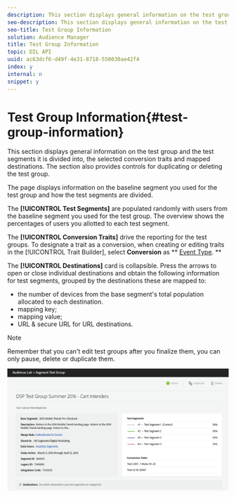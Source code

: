 ```yaml
---
description: This section displays general information on the test group and the test segments it is divided into, the selected conversion traits and mapped destinations. The section also provides controls for duplicating or deleting the test group.
seo-description: This section displays general information on the test group and the test segments it is divided into, the selected conversion traits and mapped destinations. The section also provides controls for duplicating or deleting the test group.
seo-title: Test Group Information
solution: Audience Manager
title: Test Group Information
topic: DIL API
uuid: ac63dcf6-d49f-4e31-8718-550030ae42f4
index: y
internal: n
snippet: y
---
```


# Test Group Information{#test-group-information}

This section displays general information on the test group and the test segments it is divided into, the selected conversion traits and mapped destinations. The section also provides controls for duplicating or deleting the test group.

The page displays information on the baseline segment you used for the test group and how the test segments are divided.

The **[!UICONTROL Test Segments]** are populated randomly with users from the baseline segment you used for the test group. The overview shows the percentages of users you allotted to each test segment.

The **[!UICONTROL Conversion Traits]** drive the reporting for the test groups. To designate a trait as a conversion, when creating or editing traits in the [!UICONTROL Trait Builder], select **Conversion** as ** [Event Type](../../c-features/traits/create-onboarded-rule-based-traits.md#concept_D80233EF56764376B0F4C4FF882BAD2E). **

The **[!UICONTROL Destinations]** card is collapsible. Press the arrows to open or close individual destinations and obtain the following information for test segments, grouped by the destinations these are mapped to:

* the number of devices from the base segment's total population allocated to each destination. 
* mapping key; 
* mapping value; 
* URL & secure URL for URL destinations.

>[!NOTE]
>
>Remember that you can't edit test groups after you finalize them, you can only pause, delete or duplicate them.

![](assets/test-groups-information.PNG)

